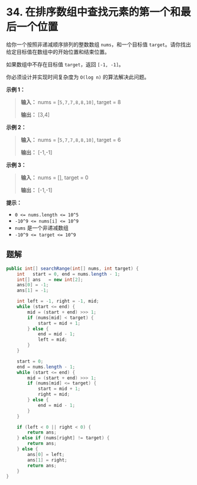 # 34. 在排序数组中查找元素的第一个和最后一个位置

给你一个按照非递减顺序排列的整数数组 `nums`，和一个目标值 `target`。请你找出给定目标值在数组中的开始位置和结束位置。

如果数组中不存在目标值 `target`，返回 `[-1, -1]`。

你必须设计并实现时间复杂度为 `O(log n)` 的算法解决此问题。

**示例 1：**

> **输入：** nums = \[`5,7,7,8,8,10]`, target = 8
> 
> **输出：** \[3,4]

**示例 2：**

> **输入：** nums = \[`5,7,7,8,8,10]`, target = 6
> 
> **输出：** \[\-1,\-1]

**示例 3：**

> **输入：** nums = \[], target = 0
> 
> **输出：** \[\-1,\-1]

**提示：**

*   `0 <= nums.length <= 10^5`
*   `-10^9 <= nums[i] <= 10^9`
*   `nums` 是一个非递减数组
*   `-10^9 <= target <= 10^9`

## 题解

```java
public int[] searchRange(int[] nums, int target) {
    int   start = 0, end = nums.length - 1;
    int[] ans   = new int[2];
    ans[0] = -1;
    ans[1] = -1;

    int left = -1, right = -1, mid;
    while (start <= end) {
        mid = (start + end) >>> 1;
        if (nums[mid] < target) {
            start = mid + 1;
        } else {
            end = mid - 1;
            left = mid;
        }
    }

    start = 0;
    end = nums.length - 1;
    while (start <= end) {
        mid = (start + end) >>> 1;
        if (nums[mid] <= target) {
            start = mid + 1;
            right = mid;
        } else {
            end = mid - 1;
        }
    }

    if (left < 0 || right < 0) {
        return ans;
    } else if (nums[right] != target) {
        return ans;
    } else {
        ans[0] = left;
        ans[1] = right;
        return ans;
    }
}
```
